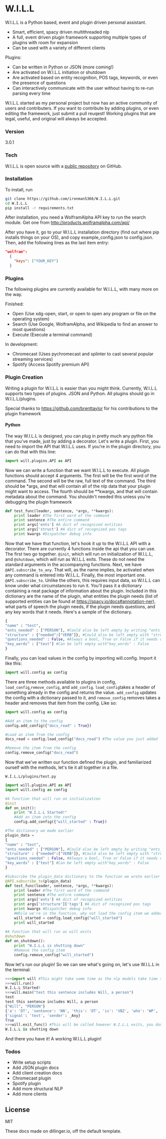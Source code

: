 # W.I.L.L

W.I.L.L is a Python based, event and plugin driven personal assistant.

  - Smart, efficient, spacy driven multithreaded nlp
  - A full, event driven plugin framework supporting multiple types of plugins with room for expansion
  - Can be used with a variety of different clients

Plugins:
  - Can be written in Python or JSON (more coming!) 
  - Are activated on W.I.L.L initiation or shutdown
  - Are activated based on entity recognition, POS tags, keywords, or even the presence of questions
  - Can interactively communicate with the user without having to re-run parsing every time
  

W.I.L.L started as my personal project but now has an active community of users and contributers. If you want to contribute by adding plugins, or even editing the framework, just submit a pull reuqest! Working plugins that are legal, useful, and original will always be accepted. 

### Version
3.0.1

### Tech

W.I.L.L is open source with a  [public repository][will]
 on GitHub.

### Installation
To install, run
```bash
git clone https://github.com/ironman5366/W.I.L.L.git
cd W.I.L.L
pip install -r requirements.txt
```

After installation, you need a WolframAlpha API key to run the search module. Get one from http://products.wolframalpha.com/api/

After you have it, go to your W.I.L.L installation directory (find out where pip installs things on your OS), and copy example_config.json to config.json. Then, add the following lines as the last item entry:
```json
"wolfram":
  {
    "keys": ["YOUR_KEY"]
  }
```
### Plugins

The following plugins are currently available for W.I.L.L, with many more on the way.

Finished:
* Open (Use xdg-open, start, or open to open any program or file on the operating system)
* Search (Use Google, WolframAlpha, and Wikipedia to find an answer to most questions)
* Execute (Execute a terminal command)

In development:
* Chromecast (Uses pychromecast and splinter to cast several popular streaming services)
* Spotify (Access Spotify premium API)

### Plugin Creation

Writing a plugin for W.I.L.L is easier than you might think. Currently, W.I.L.L supports two types of plugins. JSON and Python. All plugins should go in W.I.L.L/plugins.

Special thanks to https://github.com/brenttaylor for his contributions to the plugin framework

#### Python
The way W.I.L.L is designed, you can plug in pretty much any python file that you've made, just by adding a decorator.
Let's write a plugin. First, you need to import the API that W.I.L.L uses. If you're in the plugin directory, you can do that with this line:
```python
import will.plugins.API as API
```
Now we can write a function that we want W.I.L.L to execute. All plugin functions should accept 4 arguments. The first will be the first word of the command. The second will be the raw, full text of the command. The third should be *args, and that will contain all of the nlp data that your plugin might want to access. The fourth should be **kwargs, and that will contain metadata about the command. You shouldn't needed this unless you're debugging the plugin framework
```python
def test_func(leader, sentence, *args, **kwargs):
    print leader #The first word of the command
    print sentence #The entire command
    print args['ents'] #A dict of recognized entities
    print args['struct'] #A dict of recognized pos tags
    print kwargs #Dispatcher debug info
```
Now that we have that function, let's hook it up to the W.I.L.L API with a decorator. There are currently 4 functions inside the api that you can use. The first two go together. `@init`, which will run on initialization of W.I.L.L, and `@shutdown`, which will run as W.I.L.L exits. These do not need the standard arguments in the accompanying functions. Next, we have `@API.subscribe_to_any`. That will, as the name implies, be activated when any command is entered into W.I.L.L. Finally, the most important one. `@API.subscribe_to`. Unlike the others, this requires input data, so W.I.L.L can know under what circumstances to run it. You'll pass it a dictionary containing a neat package of information about the plugin. Included in this dictionary are the name of the plugin, what entities the plugin needs (list of supported entities can be found at https://spacy.io/docs#annotation-ner), what parts of speech the plugin needs, if the plugin needs questions, and any key words that it needs. Here's a sample of the dictionary.
```python
{
"name" : "test",
"ents_needed" : ["PERSON"], #Could also be left empty by writing "ents_needed" : False
"structure" : {"needed":["VERB"]}, #Could also be left empty with "structure" : {"needed":False}
"questions_needed" : False, #Always a bool, True or False if it needs questions or not
"key_words" : ["test"] #Can be left empty with"key_words" : False
}
```
Finally, you can load values in the config by importing will.config. Import it like this:
```python
import will.config as config
```
There are three methods available to plugins in config, `load_config`,`remove_config`, and `add_config`. `load_config`takes a header of something already in the config and returns the value. `add_config` updates the config with a dictionary passed to it, and `remove_config` removes takes a header and removes that item from the config. Like so:
```python
import will.config as config

#Add an item to the config
config.add_config({"docs_read" : True})

#Load an item from the config
docs_read = config.load_config("docs_read") #The value you just added

#Remove the item from the config
config.remove_config("docs_read")
```

Now that we've written our function defined the plugin, and familiarized ourself with the methods, let's tie it all together in a file.

`W.I.L.L/plugins/test.py`
```python
import will.plugins.API as API
import will.config as config

#A function that will run on initialization
@init
def on_init():
    print "W.I.L.L Started!"
    #Add an item into the config
    config.add_config({"will_started" : True})

#The dictionary we made earlier
plugin_data = 
{
"name" : "test",
"ents_needed" : ["PERSON"], #Could also be left empty by writing "ents_needed" : False
"structure" : {"needed":["VERB"]}, #Could also be left empty with "structure" : {"needed":False}
"questions_needed" : False, #Always a bool, True or False if it needs questions or not
"key_words" : ["test"] #Can be left empty with"key_words" : False
}

#Subscribe the plugin_data dictionary to the function we wrote earlier
@API.subscribe_to(plugin_data)
def test_func(leader, sentence, *args, **kwargs):
    print leader #The first word of the command
    print sentence #The entire command
    print args['ents'] #A dict of recognized entities
    print args['structure']['tags'] #A dict of recognized pos tags
    print kwargs #Dispatcher debug info
    #While we're in the function, why not load the config item we added earlier
    will_started = config.load_config("will_started")
    print will_started
    
#A function that will run as will exits
@shutdown
def on_shutdown():
    print "W.I.L.L is shutting down"
    #Remove the config item
    config.remove_config("will_started")
```

Now let's run our plugin! So we can see what's going on, let's use W.I.L.L in the terminal:
```python
>>>import will #This might take some time as the nlp models take time to load
>>>will.run()
W.I.L.L Started!
>>>will.main("test this sentence includes Will, a person")
test
test this sentence includes Will, a person
{"Will", "PERSON"}
{'a': 'DT', 'sentence': 'NN', 'this': 'DT', 'is': 'VBZ', 'who': 'WP', ',': ',', 'includes': 'VBZ', 'Will': 'NNP', u'person': 'NN', 'test': 'NN'}
{'signal': 'test', 'sender': _Any}
True
>>>will.exit_func() #This will be called however W.I.L.L exits, you don't need to call it explicitly
W.I.L.L is shutting down
```
And there you have it! A working W.I.L.L plugin!
### Todos
 
 - Write setup scripts
 - Add JSON plugin docs
 - Add client creation docs
 - Chromecast plugin
 - Spotify plugin
 - Add more structural NLP
 - Add more clients

License
----

MIT

These docs made on dillinger.io, off the default template. 





   [will]: <https://github.com/ironman5366/W.I.L.L>
